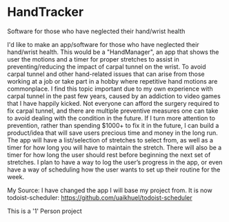 # HandTracker
Software for those who have neglected their hand/wrist health

I'd like to make an app/software for those who have neglected their hand/wrist health. This would be a "HandManager", an app that shows the user the motions and a timer for proper stretches to assist in preventing/reducing the impact of carpal tunnel on the wrist. To avoid carpal tunnel and other hand-related issues that can arise from those working at a job or take part in a hobby where repetitive hand motions are commonplace.
	I find this topic important due to my own experience with carpal tunnel in the past few years, caused by an addiction to video games that I have happily kicked. Not everyone can afford the surgery required to fix carpal tunnel, and there are multiple preventive measures one can take to avoid dealing with the condition in the future. If I turn more attention to prevention, rather than spending $1000+ to fix it in the future, I can build a product/idea that will save users precious time and money in the long run.
	The app will have a list/selection of stretches to select from, as well as a timer for how long you will have to maintain the stretch. There will also be a timer for how long the user should rest before beginning the next set of stretches. I plan to have a way to log the user’s progress in the app, or even have a way of scheduling how the user wants to set up their routine for the week. 

My Source:
I have changed the app I will base my project from. It is now todoist-scheduler: https://github.com/uaikhuel/todoist-scheduler

This is a '1' Person project

